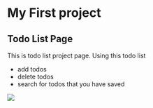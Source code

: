 # My First project
## Todo List Page

This is todo list project page. Using this todo list

- add todos
- delete todos
- search for todos that you have saved

![](TodoListProject\examplePhoto.png)